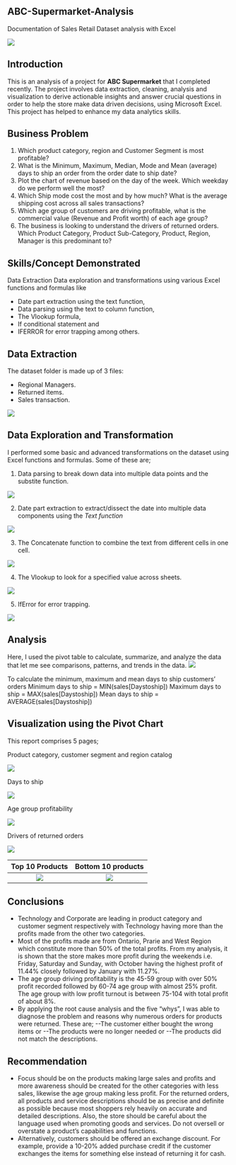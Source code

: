 ## ABC-Supermarket-Analysis
Documentation of Sales Retail Dataset analysis with Excel

![](https://github.com/yemiobolo/ABC-Supermarket-Analysis/blob/main/ABC%20Store/store%20picture.jpg)

## Introduction
This is an analysis of a project for **ABC Supermarket** that I completed recently. The project involves data extraction, cleaning, analysis and visualization to derive actionable insights and answer crucial questions in order to help the store make data driven decisions, using Microsoft Excel. This project has helped to enhance my data analytics skills.

## Business Problem
1.	Which product category, region and Customer Segment is most profitable?
2.	What is the Minimum, Maximum, Median, Mode and Mean (average) days to ship an order from the order date to ship date?
3.	Plot the chart of revenue based on the day of the week. Which weekday do we perform well the most? 
4.	Which Ship mode cost the most and by how much? What is the average shipping cost across all sales transactions?
5.	Which age group of customers are driving profitable, what is the commercial value (Revenue and Profit worth) of each age group?
6.	The business is looking to understand the drivers of returned orders. Which Product Category, Product Sub-Category, Product, Region, Manager is this predominant to?

## Skills/Concept Demonstrated
Data Extraction 
Data exploration and transformations using various Excel functions and formulas like 
- Date part extraction using the text function, 
- Data parsing using the text to column function, 
- The Vlookup formula,
- If conditional statement and 
- IFERROR for error trapping among others.

## Data Extraction
The dataset folder is made up of 3 files:
- Regional Managers.
- Returned items.
- Sales transaction.

![](https://github.com/yemiobolo/ABC-Supermarket-Analysis/blob/main/ABC%20Store/extraction.PNG)

## Data Exploration and Transformation
I performed some basic and advanced transformations on the dataset using Excel functions and formulas. Some of these are;

1.	Data parsing to break down data into multiple data points and the substite function.

![](https://github.com/yemiobolo/ABC-Supermarket-Analysis/blob/main/ABC%20Store/substitute%20function.PNG)

2.	Date part extraction to extract/dissect the date into multiple data components using the *Text function* 

![](https://github.com/yemiobolo/ABC-Supermarket-Analysis/blob/main/ABC%20Store/Date%20part%20extraction.PNG)

3.  The Concatenate function to combine the text from different cells in one cell.

![](https://github.com/yemiobolo/ABC-Supermarket-Analysis/blob/main/ABC%20Store/Concatenate.PNG)

4.	The Vlookup to look for a specified value across sheets.

![](https://github.com/yemiobolo/ABC-Supermarket-Analysis/blob/main/ABC%20Store/vlookup.PNG)

5.	IfError for error trapping.

![](https://github.com/yemiobolo/ABC-Supermarket-Analysis/blob/main/ABC%20Store/iferror.PNG)

## Analysis
Here, I used the pivot table to calculate, summarize, and analyze  the data that let me see comparisons, patterns, and trends in the data.
![](https://github.com/yemiobolo/ABC-Supermarket-Analysis/blob/main/ABC%20Store/Pivot%20table.PNG)

To calculate the minimum, maximum and mean days to ship customers’ orders
Minimum days to ship = MIN(sales[Daystoship])
Maximum days to ship = MAX(sales[Daystoship])
Mean days to ship = AVERAGE(sales[Daystoship]) 

## Visualization using the Pivot Chart
This report comprises 5 pages;

Product category, customer segment and region catalog

![](https://github.com/yemiobolo/ABC-Supermarket-Analysis/blob/main/ABC%20Store/product%20catalogue.PNG)

Days to ship

![](https://github.com/yemiobolo/ABC-Supermarket-Analysis/blob/main/ABC%20Store/days%20to%20ship.PNG)

Age group profitability

![](https://github.com/yemiobolo/ABC-Supermarket-Analysis/blob/main/ABC%20Store/age%20group.PNG)

Drivers of returned orders

![](https://github.com/yemiobolo/ABC-Supermarket-Analysis/blob/main/drivers%20of%20returned%20product.PNG)

Top 10 Products                                                                                         | Bottom 10 products
:------------------------------------------------------------------------------------------------------:|:-------------------------------------------:
![](https://github.com/yemiobolo/ABC-Supermarket-Analysis/blob/main/ABC%20Store/top%2010%20products.PNG)| ![](https://github.com/yemiobolo/ABC-Supermarket-Analysis/blob/main/ABC%20Store/bottom%2010%20products.PNG)

## Conclusions
- Technology and Corporate are leading in product category and customer segment respectively with Technology having more than the profits made from the other two categories.
- Most of the profits made are from Ontario, Prarie and West Region which constitute more than 50% of the total profits.
From my analysis, it is shown that the store makes more profit during the weekends i.e. Friday, Saturday and Sunday, with October having the highest profit of 11.44% closely followed by January with 11.27%.
- The age group driving profitability is the 45-59 group with over 50% profit recorded followed by 60-74 age group with almost 25% profit. The age group with low profit turnout is between 75-104 with total profit of about 8%.
- By applying the root cause analysis and the five “whys”, I was able to diagnose the problem and reasons why numerous orders for products were returned. These are;
--The customer either bought the wrong items or
--The products were no longer needed or
--The products did not match the descriptions.

## Recommendation
- Focus should be on the products making large sales and profits and more awareness should be created for the other categories with less sales, likewise the age group making less profit. For the returned orders, all products and service descriptions should be as precise and definite as possible because most shoppers rely heavily on accurate and detailed descriptions. Also, the store should be careful about the language used when promoting goods and services. Do not oversell or overstate a product’s capabilities and functions. 
- Alternatively, customers should be offered an exchange discount. For example, provide a 10-20% added purchase credit if the customer exchanges the items for something else instead of returning it for cash.




